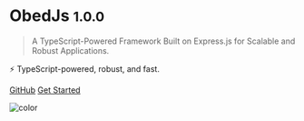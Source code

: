 <!-- _coverpage.md -->

<!-- ![logo](_media/icon.svg) -->

# ObedJs <small>1.0.0</small>

> A TypeScript-Powered Framework Built on Express.js for Scalable and Robust Applications.

 ⚡️ TypeScript-powered, robust, and fast.


[GitHub](https://github.com/Obedjs/obedjs)
[Get Started](#installation)

![color](#f0f0f0)
